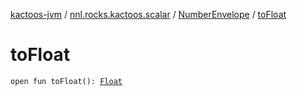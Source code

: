 [kactoos-jvm](../../index.md) / [nnl.rocks.kactoos.scalar](../index.md) / [NumberEnvelope](index.md) / [toFloat](./to-float.md)

# toFloat

`open fun toFloat(): `[`Float`](https://kotlinlang.org/api/latest/jvm/stdlib/kotlin/-float/index.html)